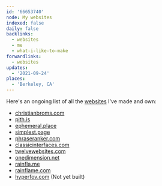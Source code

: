```yaml
---
id: '66653740'
node: My websites
indexed: false
daily: false
backlinks:
  - websites
  - me
  - what-i-like-to-make
forwardlinks:
  - websites
updates:
  - '2021-09-24'
places:
  - 'Berkeley, CA'
---
```

Here's an ongoing list of all the [websites](websites.md) I've made and own: 

- [christianbroms.com](https://christianbroms.com)
- [pith.is](https://pith.is)
- [ephemeral.place](https://ephemeral.place)
- [simplest.page](https://simplest.page)
- [phraseranker.com](https://phraseranker.com)
- [classicinterfaces.com](https://classicinterfaces.com)
- [twelvewebsites.com](https://twelvewebsites.com)
- [onedimension.net](https://onedimension.net)
- [rainfla.me](https://rainfla.me)
- [rainflame.com](https://rainflame.com)
- [hyperfov.com](https://hyperfov.com) (Not yet built)
